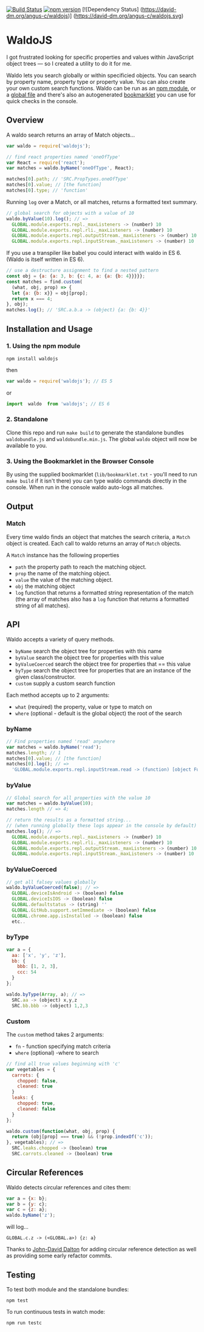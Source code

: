 [![Build Status](https://travis-ci.org/angus-c/waldojs.png?branch=master)](http://travis-ci.org/angus-c/waldojs) [![npm version](http://img.shields.io/npm/v/waldojs.svg)](https://npmjs.org/package/waldojs) [![Dependency Status] (https://david-dm.org/angus-c/waldojs)] (https://david-dm.org/angus-c/waldojs.svg)

# WaldoJS

I got frustrated looking for specific properties and values within JavaScript object trees — so I created a utility to do it for me.

Waldo lets you search globally or within specificied objects. You can search by property name, property type or property value. You can also create your own custom search functions. Waldo can be run as an [npm module](https://github.com/angus-c/waldo/tree/output_objects#1-using-the-npm-module), or a [global file](https://github.com/angus-c/waldo/tree/output_objects#2-standalone) and there's also an autogenerated [bookmarklet](https://github.com/angus-c/waldo/tree/output_objects#3-using-the-bookmarklet-in-the-browser-console) you can use for quick checks in the console.

## Overview

A waldo search returns an array of Match objects...

```js
var waldo = require('waldojs');

// find react properties named 'oneOfType'
var React = require('react');
var matches = waldo.byName('oneOfType', React);  

matches[0].path; // 'SRC.PropTypes.oneOfType'
matches[0].value; // [the function]
matches[0].type; // 'function'
```

Running `log` over a Match, or all matches, returns a formatted text summary.

```js
// global search for objects with a value of 10
waldo.byValue(10).log(); // =>
  GLOBAL.module.exports.repl._maxListeners -> (number) 10
  GLOBAL.module.exports.repl.rli._maxListeners -> (number) 10
  GLOBAL.module.exports.repl.outputStream._maxListeners -> (number) 10
  GLOBAL.module.exports.repl.inputStream._maxListeners -> (number) 10
```

If you use a transpiler like babel you could interact with waldo in ES 6. (Waldo is itself written in ES 6).

```js
// use a destructure assignment to find a nested pattern
const obj = {a: {a: 3, b: {c: 4, a: {a: {b: 4}}}}};
const matches = find.custom(
  (what, obj, prop) => {
  let {a: {b: x}} = obj[prop];
  return x === 4;
}, obj);
matches.log(); // 'SRC.a.b.a -> (object) {a: {b: 4}}'
```

## Installation and Usage

### 1. Using the npm module

```
npm install waldojs
```

then

```js
var waldo = require('waldojs'); // ES 5
```

or

```js
import  waldo  from 'waldojs'; // ES 6
```

### 2. Standalone

Clone this repo and run `make build` to generate the standalone bundles `waldobundle.js` and `waldobundle.min.js`. The global `waldo` object will now be available to you.

### 3. Using the Bookmarklet in the Browser Console

By using the supplied bookmarklet (`lib/bookmarklet.txt` - you'll need to run `make build` if it isn't there) you can type waldo commands directly in the console.  When run in the console waldo auto-logs all matches.

## Output

### Match

Every time waldo finds an object that matches the search criteria, a `Match` object is created. Each call to waldo returns an array of `Match` objects.

A `Match` instance has the following properties

* `path` the property path to reach the matching object.
* `prop` the name of the matching object.
* `value` the value of the matching object.
* `obj` the matching object
* `log` function that returns a formatted string representation of the match (the array of matches also has a `log` function that returns a formatted string of all matches).

## API

Waldo accepts a variety of query methods.

* `byName` search the object tree for properties with this name
* `byValue` search the object tree for properties with this value
* `byValueCoerced` search the object tree for properties that == this value
* `byType` search the object tree for properties that are an instance of the given
  class/constructor.
* `custom` supply a custom search function

Each method accepts up to 2 arguments:

* `what` (required) the property, value or type to match on
* `where` (optional - default is the global object) the root of the search

### byName

```js
// Find properties named 'read' anywhere
var matches = waldo.byName('read');
matches.length; // 1
matches[0].value; // [the function]
matches[0].log(); // =>
  'GLOBAL.module.exports.repl.inputStream.read -> (function) [object Function]'
```

### byValue
```js
// Global search for all properties with the value 10
var matches = waldo.byValue(10);
matches.length // => 4;

// return the results as a formatted string...
// (when running globally these logs appear in the console by default)
matches.log(); // =>
  GLOBAL.module.exports.repl._maxListeners -> (number) 10
  GLOBAL.module.exports.repl.rli._maxListeners -> (number) 10
  GLOBAL.module.exports.repl.outputStream._maxListeners -> (number) 10
  GLOBAL.module.exports.repl.inputStream._maxListeners -> (number) 10
```

### byValueCoerced

```js
// get all falsey values globally
waldo.byValueCoerced(false); // =>
  GLOBAL.deviceIsAndroid -> (boolean) false
  GLOBAL.deviceIsIOS -> (boolean) false
  GLOBAL.defaultstatus -> (string) ''
  GLOBAL.GitHub.support.setImmediate -> (boolean) false
  GLOBAL.chrome.app.isInstalled -> (boolean) false
  etc..
```

### byType
```js
var a = {
  aa: ['x', 'y', 'z'],
  bb: {
    bbb: [1, 2, 3],
    ccc: 54
  }
};

waldo.byType(Array, a); // =>
  SRC.aa -> (object) x,y,z
  SRC.bb.bbb -> (object) 1,2,3
```

### Custom

The `custom` method takes 2 arguments:
* `fn` - function specifying match criteria
* `where` (optional) -where to search

```js
// find all true values beginning with 'c'
var vegetables = {
  carrots: {
    chopped: false,
    cleaned: true
  }
  leaks: {
    chopped: true,
    cleaned: false
  }
};

waldo.custom(function(what, obj, prop) {
  return (obj[prop] === true) && (!prop.indexOf('c'));
}, vegetables); // =>
  SRC.leaks.chopped -> (boolean) true
  SRC.carrots.cleaned -> (boolean) true
```

## Circular References

Waldo detects circular references and cites them:

```js
var a = {x: b};
var b = {y: c};
var c = {z: a};
waldo.byName('z');
```

will log...
```
GLOBAL.c.z -> (<GLOBAL.a>) {z: a}
```

Thanks to [John-David Dalton](https://github.com/jdalton) for adding circular reference detection as well as providing some early refactor commits.

## Testing

To test both module and the standalone bundles:
```
npm test
```

To run continuous tests in watch mode:
```
npm run testc
```
